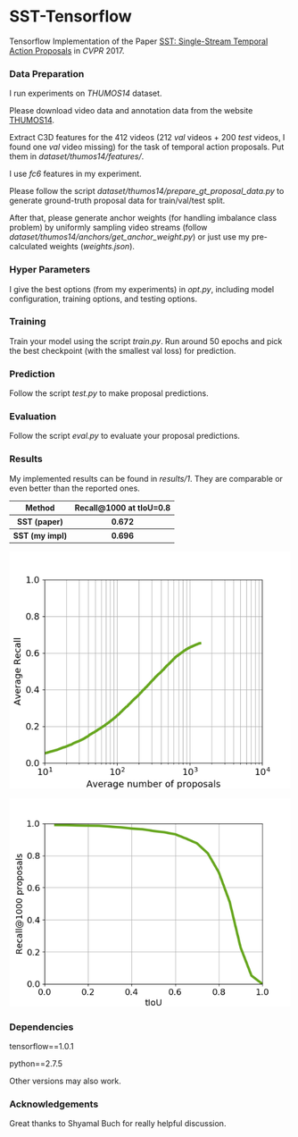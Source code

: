 # SST-Tensorflow

Tensorflow Implementation of the Paper [SST: Single-Stream Temporal Action Proposals](http://vision.stanford.edu/pdf/buch2017cvpr.pdf) in *CVPR* 2017.


### Data Preparation

I run experiments on *THUMOS14* dataset.

Please download video data and annotation data from the website [THUMOS14](http://crcv.ucf.edu/THUMOS14/download.html).

Extract C3D features for the 412 videos (212 *val* videos + 200 *test* videos, I found one *val* video missing) for the task of temporal action proposals. Put them in *dataset/thumos14/features/*.

I use *fc6* features in my experiment.

Please follow the script *dataset/thumos14/prepare_gt_proposal_data.py* to generate ground-truth proposal data for train/val/test split.

After that, please generate anchor weights (for handling imbalance class problem) by uniformly sampling video streams (follow *dataset/thumos14/anchors/get_anchor_weight.py*) or just use my pre-calculated weights (*weights.json*).


### Hyper Parameters

I give the best options (from my experiments) in *opt.py*, including model configuration, training options, and testing options.

### Training

Train your model using the script *train.py*. Run around 50 epochs and pick the best checkpoint (with the smallest val loss) for prediction.

### Prediction

Follow the script *test.py* to make proposal predictions.

### Evaluation

Follow the script *eval.py* to evaluate your proposal predictions.

### Results

My implemented results can be found in *results/1*. They are comparable or even better than the reported ones.

<table>
  <tr>
    <th>Method</th>
    <th>Recall@1000 at tIoU=0.8</th>
  </tr>
  <tr>
    <th>SST (paper)</th>
    <th>0.672</th>
  </tr>
  <tr>
    <th>SST (my impl)</th>
    <th>0.696</th>
  </tr>
</table>

![alt text](results/1/sst_recall_vs_proposal.png "Average Recall vs Average Proposal Number")

![alt text](results/1/sst_recall_vs_tiou.png "Recall@1000 vs tIoU")

### Dependencies

tensorflow==1.0.1

python==2.7.5

Other versions may also work.

### Acknowledgements

Great thanks to Shyamal Buch for really helpful discussion.
